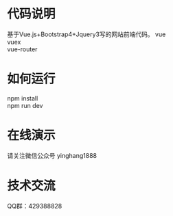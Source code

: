 # 代码说明
基于Vue.js+Bootstrap4+Jquery3写的网站前端代码。
vue<br />
vuex<br />
vue-router<br />

# 如何运行
npm install<br />
npm run dev

# 在线演示
请关注微信公众号 yinghang1888

# 技术交流
QQ群：429388828
